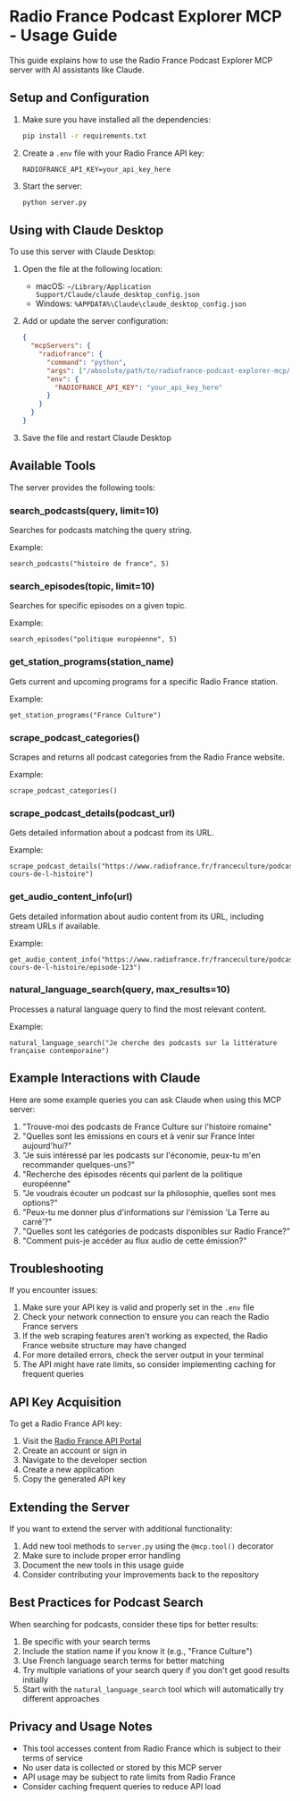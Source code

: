 # Radio France Podcast Explorer MCP - Usage Guide

This guide explains how to use the Radio France Podcast Explorer MCP server with AI assistants like Claude.

## Setup and Configuration

1. Make sure you have installed all the dependencies:
   ```bash
   pip install -r requirements.txt
   ```

2. Create a `.env` file with your Radio France API key:
   ```
   RADIOFRANCE_API_KEY=your_api_key_here
   ```

3. Start the server:
   ```bash
   python server.py
   ```

## Using with Claude Desktop

To use this server with Claude Desktop:

1. Open the file at the following location:
   - macOS: `~/Library/Application Support/Claude/claude_desktop_config.json`
   - Windows: `%APPDATA%\Claude\claude_desktop_config.json`

2. Add or update the server configuration:
   ```json
   {
     "mcpServers": {
       "radiofrance": {
         "command": "python",
         "args": ["/absolute/path/to/radiofrance-podcast-explorer-mcp/server.py"],
         "env": {
           "RADIOFRANCE_API_KEY": "your_api_key_here"
         }
       }
     }
   }
   ```

3. Save the file and restart Claude Desktop

## Available Tools

The server provides the following tools:

### search_podcasts(query, limit=10)

Searches for podcasts matching the query string.

Example:
```
search_podcasts("histoire de france", 5)
```

### search_episodes(topic, limit=10)

Searches for specific episodes on a given topic.

Example:
```
search_episodes("politique européenne", 5)
```

### get_station_programs(station_name)

Gets current and upcoming programs for a specific Radio France station.

Example:
```
get_station_programs("France Culture")
```

### scrape_podcast_categories()

Scrapes and returns all podcast categories from the Radio France website.

Example:
```
scrape_podcast_categories()
```

### scrape_podcast_details(podcast_url)

Gets detailed information about a podcast from its URL.

Example:
```
scrape_podcast_details("https://www.radiofrance.fr/franceculture/podcasts/le-cours-de-l-histoire")
```

### get_audio_content_info(url)

Gets detailed information about audio content from its URL, including stream URLs if available.

Example:
```
get_audio_content_info("https://www.radiofrance.fr/franceculture/podcasts/le-cours-de-l-histoire/episode-123")
```

### natural_language_search(query, max_results=10)

Processes a natural language query to find the most relevant content.

Example:
```
natural_language_search("Je cherche des podcasts sur la littérature française contemporaine")
```

## Example Interactions with Claude

Here are some example queries you can ask Claude when using this MCP server:

1. "Trouve-moi des podcasts de France Culture sur l'histoire romaine"
2. "Quelles sont les émissions en cours et à venir sur France Inter aujourd'hui?"
3. "Je suis intéressé par les podcasts sur l'économie, peux-tu m'en recommander quelques-uns?"
4. "Recherche des épisodes récents qui parlent de la politique européenne"
5. "Je voudrais écouter un podcast sur la philosophie, quelles sont mes options?"
6. "Peux-tu me donner plus d'informations sur l'émission 'La Terre au carré'?"
7. "Quelles sont les catégories de podcasts disponibles sur Radio France?"
8. "Comment puis-je accéder au flux audio de cette émission?"

## Troubleshooting

If you encounter issues:

1. Make sure your API key is valid and properly set in the `.env` file
2. Check your network connection to ensure you can reach the Radio France servers
3. If the web scraping features aren't working as expected, the Radio France website structure may have changed
4. For more detailed errors, check the server output in your terminal
5. The API might have rate limits, so consider implementing caching for frequent queries

## API Key Acquisition

To get a Radio France API key:

1. Visit the [Radio France API Portal](https://www.radiofrance.fr/api)
2. Create an account or sign in
3. Navigate to the developer section
4. Create a new application
5. Copy the generated API key

## Extending the Server

If you want to extend the server with additional functionality:

1. Add new tool methods to `server.py` using the `@mcp.tool()` decorator
2. Make sure to include proper error handling
3. Document the new tools in this usage guide
4. Consider contributing your improvements back to the repository

## Best Practices for Podcast Search

When searching for podcasts, consider these tips for better results:

1. Be specific with your search terms
2. Include the station name if you know it (e.g., "France Culture")
3. Use French language search terms for better matching
4. Try multiple variations of your search query if you don't get good results initially
5. Start with the `natural_language_search` tool which will automatically try different approaches

## Privacy and Usage Notes

- This tool accesses content from Radio France which is subject to their terms of service
- No user data is collected or stored by this MCP server
- API usage may be subject to rate limits from Radio France
- Consider caching frequent queries to reduce API load

